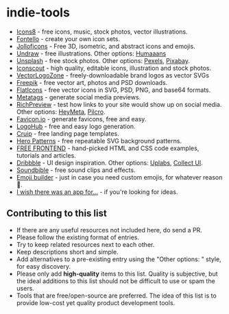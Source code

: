 # indie-tools

- [Icons8](https://icons8.com) - free icons, music, stock photos, vector illustrations.
- [Fontello](http://fontello.com) - create your own icon sets.
- [Jolloficons](https://jolloficons.com) - Free 3D, isometric, and abstract icons and emojis.
- [Undraw](https://undraw.co) - free illustrations. Other options: [Humaaans](http://humaaans.com)
- [Unsplash](https://unsplash.com) - free stock photos. Other options: [Pexels](https://www.pexels.com), [Pixabay](https://pixabay.com).
- [Iconscout](https://iconscout.com) - high quality, editable icons, illustration and stock photos.
- [VectorLogoZone](https://vectorlogo.zone) - freely-downloadable brand logos as vector SVGs
- [Freepik](https://freepik.com) - free vector art, photos and PSD downloads.
- [FlatIcons](https://flaticon.com) - free vector icons in SVG, PSD, PNG, and base64 formats.
- [Metatags](https://metatags.io/) - generate social media previews.
- [RichPreview](https://richpreview.com) - test how links to your site would show up on social media. Other options: [HeyMeta](https://www.heymeta.com/), [Pilcro](https://social.pilcro.com/).
- [Favicon.io](https://favicon.io/) - generate favicons, free and easy.
- [LogoHub](https://logohub.io) - free and easy logo generation.
- [Cruip](http://cruip.com) - free landing page templates.
- [Hero Patterns](https://www.heropatterns.com/) - free repeatable SVG background patterns.
- [FREE FRONTEND](https://freefrontend.com/) - hand-picked HTML and CSS code examples, tutorials and articles.
- [Dribbble](https://dribbble.com/) - UI design inspiration. Other options: [Uplabs](https://www.uplabs.com/), [Collect UI](http://collectui.com/).
- [Soundbible](http://soundbible.com/) - free sound clips and effects.
- [Emoji builder](http://phlntn.com/emojibuilder/) - just in case you need custom emojis, for whatever reason :eyes:.
- [I wish there was an app for...](https://iwishtherewasanappfor.com) - if you're looking for ideas.


## Contributing to this list
- If there are any useful resources not included here, do send a PR.
- Please follow the existing format of entries.
- Try to keep related resources next to each other.
- Keep descriptions short and simple.
- Add alternatives to a pre-existing entry using the "Other options: " style, for easy discovery.
- Please only add **high-quality** items to this list. Quality is subjective, but the ideal additions to this list should not be difficult to use or spam the users.
- Tools that are free/open-source are preferred. The idea of this list is to provide low-cost yet quality product development tools.
